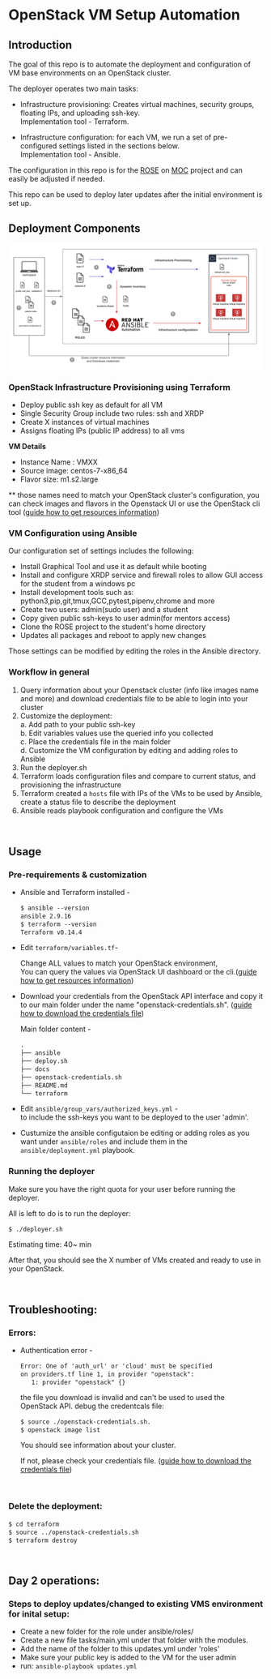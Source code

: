 
# OpenStack VM Setup Automation

## Introduction

The goal of this repo is to automate the deployment and configuration of VM base environments on an OpenStack cluster.

 The deployer operates two main tasks:
  - Infrastructure provisioning: Creates virtual machines, security groups, floating IPs, and uploading ssh-key. \
 Implementation tool - Terraform.

  - Infrastructure configuration: for each VM, we run a set of pre-configured settings listed in the sections below.\
 Implementation tool - Ansible.

The configuration in this repo is for the [ROSE](https://github.com/RedHat-Israel/ROSE) on [MOC](https://massopen.cloud/) project and can easily be adjusted if needed.

This repo can be used to deploy later updates after the initial environment is set up.
<br>

## Deployment Components

![image info](./docs/images/Terraform_Ansible.png)

### OpenStack Infrastructure Provisioning using Terraform
- Deploy public ssh key as default for all VM
- Single Security Group include two rules: ssh and XRDP
- Create X instances of virtual machines
- Assigns floating IPs (public IP address) to all vms

**VM Details**
- Instance Name : VMXX
- Source image: centos-7-x86_64
- Flavor size: m1.s2.large

** those names need to match your OpenStack cluster's configuration, you can check images and flavors in the Openstack UI or use the OpenStack cli tool 
([guide how to get resources information](https://github.com/ipolonsk/openstack-vms-automation/blob/master/docs/get_resources_names.md))

### VM Configuration using Ansible
Our configuration set of settings includes the following:
- Install Graphical Tool and use it as default while booting
- Install and configure XRDP service and firewall roles to allow GUI access for the student from a windows pc
- Install development tools such as: python3,pip,git,tmux,GCC,pytest,pipenv,chrome and more
- Create two users: admin(sudo user) and a student
- Copy given public ssh-keys to user admin(for mentors access)
- Clone the ROSE project to the student's home directory
- Updates all packages and reboot to apply new changes

Those settings can be modified by editing the roles in the Ansible directory.

### Workflow in general 
1. Query information about your Openstack cluster (info like images name and more) and download credentials file to be able to login into your cluster 
2. Customize the deployment:\
   a. Add path to your public ssh-key\
   b. Edit variables values use the queried info you collected\
   c. Place the credentials file in the main folder\
   d. Customize the VM configuration by editing and adding roles to Ansible
 3. Run the deployer.sh
 4. Terraform loads configuration files and compare to current status, and provisioning the infrastructure
 5. Terraform created a `hosts` file with IPs of the VMs to be used by Ansible, create a status file to describe the deployment
 6. Ansible reads playbook configuration and configure the VMs
 
<br>

## Usage

### Pre-requirements & customization

- Ansible and Terraform installed -
   ```
   $ ansible --version
   ansible 2.9.16
   $ terraform --version
   Terraform v0.14.4
   ```
   
- Edit `terraform/variables.tf`-

   Change ALL values to match your OpenStack environment,\
   You can query the values via OpenStack UI dashboard or the cli.([guide how to get resources information](https://github.com/ipolonsk/openstack-vms-automation/blob/master/docs/get_resources_names.md))
 
- Download your credentials from the OpenStack API interface and copy it to our main folder under the name "openstack-credentials.sh". 
([guide how to download the credentials file](https://github.com/ipolonsk/openstack-vms-automation/blob/master/docs/get_credentials_file.md))

   Main folder content -
   ```
   .
   ├── ansible
   ├── deploy.sh
   ├── docs
   ├── openstack-credentials.sh
   ├── README.md
   └── terraform
   ```

- Edit `ansible/group_vars/authorized_keys.yml` - \
to include the ssh-keys you want to be deployed to the user 'admin'.

- Custumize the ansible configutaion be editing or adding roles as you want under `ansible/roles`
and include them in the `ansible/deployment.yml` playbook.

### Running the deployer

Make sure you have the right quota for your user before running the deployer.

All is left to do is to run the deployer:
```
$ ./deployer.sh
```
Estimating time: 40~ min

After that, you should see the X number of VMs created and ready to use in your OpenStack.

<br>

## Troubleshooting:
### Errors:
-  Authentication error - 
   ```
   Error: One of 'auth_url' or 'cloud' must be specified
   on providers.tf line 1, in provider "openstack":
      1: provider "openstack" {}
   ```
   the file you download is invalid and can't be used to used the OpenStack API.
   debug the credentcals file:
   ```
   $ source ./openstack-credentials.sh.
   $ openstack image list
   ```
   You should see information about your cluster.

   If not, please check your credentials file. ([guide how to download the credentials file](https://github.com/ipolonsk/openstack-vms-automation/blob/master/docs/get_credentials_file.md))
<br>

### Delete the deployment:
```
$ cd terraform
$ source ../openstack-credentials.sh
$ terraform destroy
```
<br>

## Day 2 operations:

### Steps to deploy updates/changed to existing VMS environment for inital setup:
- Create a new folder for the role under ansible/roles/
- Create a new file tasks/main.yml under that folder with the modules.
- Add the name of the folder to this updates.yml under 'roles'
- Make sure your public key is added to the VM for the user admin
- run: `ansible-playbook updates.yml`
